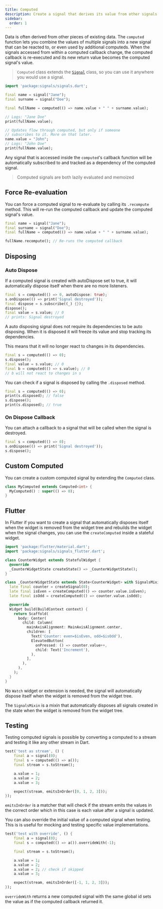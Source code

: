 ```yaml
---
title: Computed
description: Create a signal that derives its value from other signals
sidebar:
  order: 1
---
```


Data is often derived from other pieces of existing data. The `computed` function lets you combine the values of multiple signals into a new signal that can be reacted to, or even used by additional computeds. When the signals accessed from within a computed callback change, the computed callback is re-executed and its new return value becomes the computed signal's value.

> `Computed` class extends the [`Signal`](/core/signal/) class, so you can use it anywhere you would use a signal.

```dart
import 'package:signals/signals.dart';

final name = signal("Jane");
final surname = signal("Doe");

final fullName = computed(() => name.value + " " + surname.value);

// Logs: "Jane Doe"
print(fullName.value);

// Updates flow through computed, but only if someone
// subscribes to it. More on that later.
name.value = "John";
// Logs: "John Doe"
print(fullName.value);
```

Any signal that is accessed inside the `computed`'s callback function will be automatically subscribed to and tracked as a dependency of the computed signal.

> Computed signals are both lazily evaluated and memoized

## Force Re-evaluation

You can force a computed signal to re-evaluate by calling its `.recompute` method. This will re-run the computed callback and update the computed signal's value.

```dart
final name = signal("Jane");
final surname = signal("Doe");
final fullName = computed(() => name.value + " " + surname.value);

fullName.recompute(); // Re-runs the computed callback
```

## Disposing

### Auto Dispose

If a computed signal is created with autoDispose set to true, it will automatically dispose itself when there are no more listeners.

```dart
final s = computed(() => 0, autoDispose: true);
s.onDispose(() => print('Signal destroyed'));
final dispose = s.subscribe((_) {});
dispose();
final value = s.value; // 0
// prints: Signal destroyed
```

A auto disposing signal does not require its dependencies to be auto disposing. When it is disposed it will freeze its value and stop tracking its dependencies.

This means that it will no longer react to changes in its dependencies.

```dart
final s = computed(() => 0);
s.dispose();
final value = s.value; // 0
final b = computed(() => s.value); // 0
// b will not react to changes in s
```

You can check if a signal is disposed by calling the `.disposed` method.

```dart
final s = computed(() => 0);
print(s.disposed); // false
s.dispose();
print(s.disposed); // true
```

### On Dispose Callback

You can attach a callback to a signal that will be called when the signal is destroyed.

```dart
final s = computed(() => 0);
s.onDispose(() => print('Signal destroyed'));
s.dispose();
```

## Custom Computed

You can create a custom computed signal by extending the `Computed` class.

```dart
class MyComputed extends Computed<int> {
  MyComputed() : super(() => 0);
}
```

## Flutter

In Flutter if you want to create a signal that automatically disposes itself when the widget is removed from the widget tree and rebuilds the widget when the signal changes, you can use the `createComputed` inside a stateful widget.

```dart
import 'package:flutter/material.dart';
import 'package:signals/signals_flutter.dart';

class CounterWidget extends StatefulWidget {
  @override
  _CounterWidgetState createState() => _CounterWidgetState();
}

class _CounterWidgetState extends State<CounterWidget> with SignalsMixin {
  late final counter = createSignal(0);
  late final isEven = createComputed(() => counter.value.isEven);
  late final isOdd = createComputed(() => counter.value.isOdd);

  @override
  Widget build(BuildContext context) {
    return Scaffold(
      body: Center(
        child: Column(
          mainAxisAlignment: MainAxisAlignment.center,
          children: [
            Text('Counter: even=$isEven, odd=$isOdd'),
            ElevatedButton(
              onPressed: () => counter.value++,
              child: Text('Increment'),
            ),
          ],
        ),
      ),
    );
  }
}
```

No `Watch` widget or extension is needed, the signal will automatically dispose itself when the widget is removed from the widget tree.

The `SignalsMixin` is a mixin that automatically disposes all signals created in the state when the widget is removed from the widget tree.

## Testing

Testing computed signals is possible by converting a computed to a stream and testing it like any other stream in Dart.

```dart
test('test as stream', () {
    final a = signal(0);
    final s = computed(() => a());
    final stream = s.toStream();

    a.value = 1;
    a.value = 2;
    a.value = 3;

    expect(stream, emitsInOrder([0, 1, 2, 3]));
});
```

`emitsInOrder` is a matcher that will check if the stream emits the values in the correct order which in this case is each value after a signal is updated.

You can also override the initial value of a computed signal when testing. This is is useful for mocking and testing specific value implementations.

```dart
test('test with override', () {
    final a = signal(0);
    final s = computed(() => a()).overrideWith(-1);

    final stream = s.toStream();

    a.value = 1;
    a.value = 2;
    a.value = 2; // check if skipped
    a.value = 3;

    expect(stream, emitsInOrder([-1, 1, 2, 3]));
});
```

`overrideWith` returns a new computed signal with the same global id sets the value as if the computed callback returned it.

